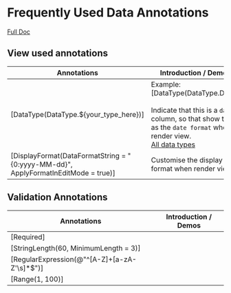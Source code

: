# Frequently Used Data Annotations

[Full Doc](https://docs.microsoft.com/en-us/dotnet/api/system.componentmodel.dataannotations.stringlengthattribute?redirectedfrom=MSDN&view=netframework-4.7.2)

## View used annotations

| Annotations                                                  | Introduction / Demos                                         |
| ------------------------------------------------------------ | ------------------------------------------------------------ |
| [DataType(DataType.${your_type_here})]                       | Example:<br />[DataType(DataType.Date)]<br /><br />Indicate that this is a `date` column, so that show this as the `date format` when render view.    <br />[All data types](https://docs.microsoft.com/en-us/dotnet/api/system.componentmodel.dataannotations.datatype?view=netframework-4.7.2) |
| [DisplayFormat(DataFormatString = "{0:yyyy-MM-dd}", ApplyFormatInEditMode = true)] | Customise the display format when render views.              |



## Validation Annotations

| Annotations                                  | Introduction / Demos |
| -------------------------------------------- | -------------------- |
| [Required]                                   |                      |
| [StringLength(60, MinimumLength = 3)]        |                      |
| [RegularExpression(@"^[A-Z]+[a-zA-Z'\s]*$")] |                      |
| [Range(1, 100)]                              |                      |

